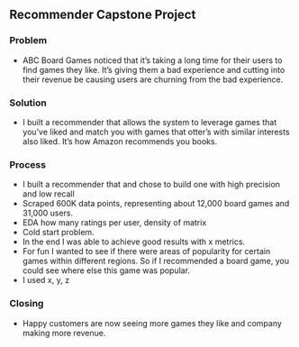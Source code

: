## Recommender Capstone Project

### Problem
- ABC Board Games noticed that it’s taking a long time for their users to find games they like. It’s giving them a bad experience and cutting into their revenue be causing users are churning from the bad experience.

### Solution
- I built a recommender that allows the system to leverage games that you’ve liked and match you with games that otter’s with similar interests also liked. It’s how Amazon recommends you books. 

### Process
-  I built a recommender that and chose to build one with high precision and low recall
- Scraped 600K data points, representing about 12,000 board games and 31,000 users.
- EDA how many ratings per user, density of matrix
- Cold start problem.
- In the end I was able to achieve good results with x metrics.
- For fun I wanted to see if there were areas of popularity for certain games within different regions. So if I recommended a board game, you could see where else this game was popular.
- I used x, y, z

### Closing
- Happy customers are now seeing more games they like and company making more revenue.


